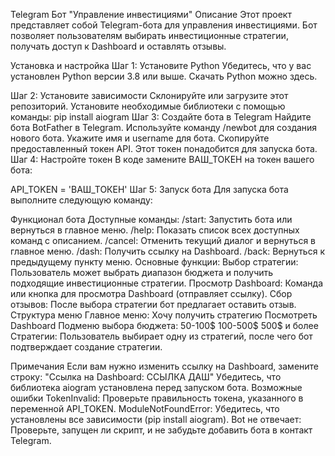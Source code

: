 Telegram Бот "Управление инвестициями"
Описание
Этот проект представляет собой Telegram-бота для управления инвестициями. Бот позволяет пользователям выбирать инвестиционные стратегии, получать доступ к Dashboard и оставлять отзывы.

Установка и настройка
Шаг 1: Установите Python
Убедитесь, что у вас установлен Python версии 3.8 или выше. Скачать Python можно здесь.

Шаг 2: Установите зависимости
Склонируйте или загрузите этот репозиторий.
Установите необходимые библиотеки с помощью команды:
pip install aiogram
Шаг 3: Создайте бота в Telegram
Найдите бота BotFather в Telegram.
Используйте команду /newbot для создания нового бота.
Укажите имя и username для бота.
Скопируйте предоставленный токен API. Этот токен понадобится для запуска бота.
Шаг 4: Настройте токен
В коде замените ВАШ_ТОКЕН на токен вашего бота:

API_TOKEN = 'ВАШ_ТОКЕН'
Шаг 5: Запуск бота
Для запуска бота выполните следующую команду:

Функционал бота
Доступные команды:
/start: Запустить бота или вернуться в главное меню.
/help: Показать список всех доступных команд с описанием.
/cancel: Отменить текущий диалог и вернуться в главное меню.
/dash: Получить ссылку на Dashboard.
/back: Вернуться к предыдущему пункту меню.
Основные функции:
Выбор стратегии:
Пользователь может выбрать диапазон бюджета и получить подходящие инвестиционные стратегии.
Просмотр Dashboard:
Команда или кнопка для просмотра Dashboard (отправляет ссылку).
Сбор отзывов:
После выбора стратегии бот предлагает оставить отзыв.
Структура меню
Главное меню:
Хочу получить стратегию
Посмотреть Dashboard
Подменю выбора бюджета:
50-100$
100-500$
500$ и более
Стратегии:
Пользователь выбирает одну из стратегий, после чего бот подтверждает создание стратегии.

Примечания
Если вам нужно изменить ссылку на Dashboard, замените строку:
"Ссылка на Dashboard: ССЫЛКА ДАШ"
Убедитесь, что библиотека aiogram установлена перед запуском бота.
Возможные ошибки
TokenInvalid:
Проверьте правильность токена, указанного в переменной API_TOKEN.
ModuleNotFoundError:
Убедитесь, что установлены все зависимости (pip install aiogram).
Bot не отвечает:
Проверьте, запущен ли скрипт, и не забудьте добавить бота в контакт Telegram.
